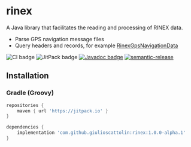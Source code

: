 # rinex
A Java library that facilitates the reading and processing of RINEX data.
* Parse GPS navigation message files
* Query headers and records, for example [RinexGpsNavigationData](src/main/java/com/github/giulioscattolin/rinex/RinexGpsNavigationData.java)

![CI badge](https://github.com/giulioscattolin/rinex/actions/workflows/gradle.yml/badge.svg)
![JitPack badge](https://jitpack.io/v/giulioscattolin/rinex.svg)
[![Javadoc badge](https://img.shields.io/badge/Javadoc-1.0.0--alpha.1-brightgreen)](https://javadoc.jitpack.io/com/github/giulioscattolin/rinex/1.0.0-alpha.1/javadoc/)
[![semantic-release](https://img.shields.io/badge/%20%20%F0%9F%93%A6%F0%9F%9A%80-semantic--release-e10079.svg)](https://github.com/semantic-release/semantic-release)

## Installation

### Gradle (Groovy)
```groovy
repositories {
    maven { url 'https://jitpack.io' }
}

dependencies {
    implementation 'com.github.giulioscattolin:rinex:1.0.0-alpha.1'
}
```